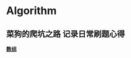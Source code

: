 # Algorithm
 
菜狗的爬坑之路
记录日常刷题心得 
---

**[数组](https://github.com/hulanwin/Algorithm/blob/master/array.md)**
